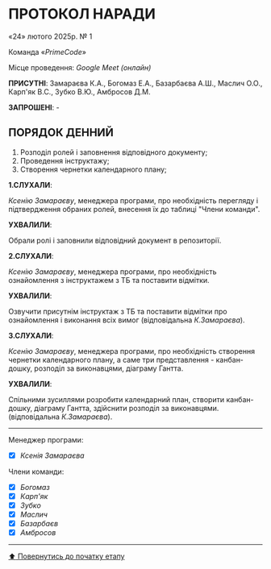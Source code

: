 # ПРОТОКОЛ НАРАДИ

«24» лютого 2025р. № 1

Команда «*PrimeCode*»

Місце проведення: *Google Meet (онлайн)*


**ПРИСУТНІ**: Замараєва К.А., Богомаз Е.А., Базарбаєва А.Ш., Маслич О.О., Карп'як В.С., Зубко В.Ю., Амбросов Д.М.

**ЗАПРОШЕНІ**: -

## ПОРЯДОК ДЕННИЙ

1. Розподіл ролей і заповнення відповідного документу;
2. Проведення інструктажу;
3. Створення чернетки календарного плану;

**1.СЛУХАЛИ**:

*Ксенію Замараєву*, менеджера програми, про необхідність перегляду і підтвердження обраних ролей, внесення їх до таблиці "Члени команди".

**УХВАЛИЛИ**:

Обрали ролі і заповнили відповідний документ в репозиторії.

**2.СЛУХАЛИ**:

*Ксенію Замараєву*, менеджера програми, про необхідність ознайомлення з інструктажем з ТБ та поставити відмітки.

**УХВАЛИЛИ**:

Озвучити присутнім інструктаж з ТБ та поставити відмітки про ознайомлення і виконання всіх вимог (відповідальна *К.Замараєва*).

**3.СЛУХАЛИ**:

*Ксенію Замараєву*, менеджера програми, про необхідність створення чернетки календарного плану, а саме три представлення - канбан-дошку, розподіл за виконавцями, діаграму Гантта.

**УХВАЛИЛИ**:

Спільними зусиллями розробити календарний план, створити канбан-дошку, діаграму Гантта, здійснити розподіл за виконавцями. (відповідальна *К.Замараєва*).

---
Менеджер програми: 		
- [x] *Ксенія Замараєва*

Члени команди:			

- [x] *Богомаз*
- [x] *Карп'як*
- [x] *Зубко*
- [x] *Маслич*
- [x] *Базарбаєв*
- [x] *Амбросов*

---
[:arrow_up: Повернутись до початку етапу](/docs/1.Envisioning/README.md)

